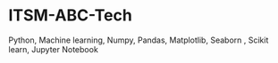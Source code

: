 # ITSM-ABC-Tech
Python, Machine learning, Numpy, Pandas, Matplotlib, Seaborn , Scikit learn, Jupyter Notebook
